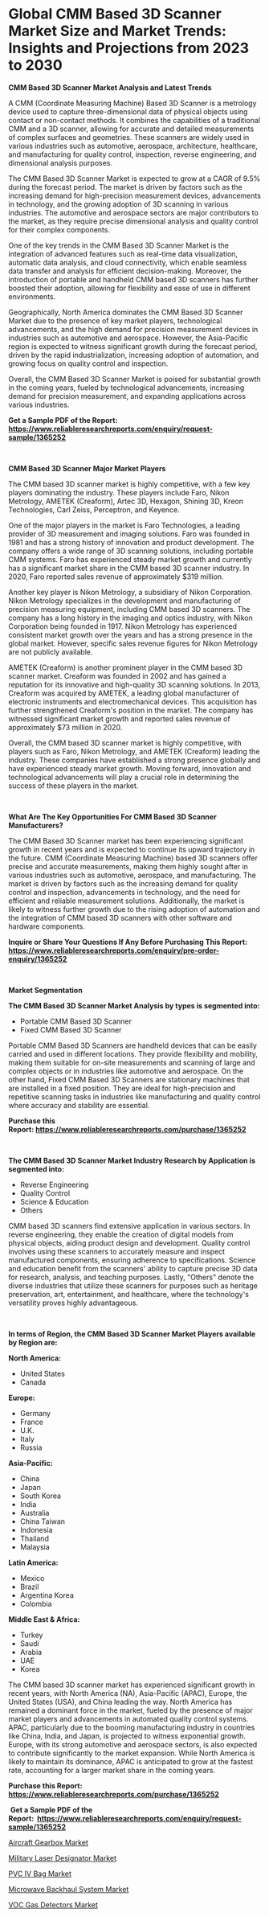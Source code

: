 <p><h1>Global CMM Based 3D Scanner Market Size and Market Trends: Insights and Projections from 2023 to 2030</h1></p><p><strong>CMM Based 3D Scanner Market Analysis and Latest Trends</strong></p>
<p><p>A CMM (Coordinate Measuring Machine) Based 3D Scanner is a metrology device used to capture three-dimensional data of physical objects using contact or non-contact methods. It combines the capabilities of a traditional CMM and a 3D scanner, allowing for accurate and detailed measurements of complex surfaces and geometries. These scanners are widely used in various industries such as automotive, aerospace, architecture, healthcare, and manufacturing for quality control, inspection, reverse engineering, and dimensional analysis purposes.</p><p>The CMM Based 3D Scanner Market is expected to grow at a CAGR of 9.5% during the forecast period. The market is driven by factors such as the increasing demand for high-precision measurement devices, advancements in technology, and the growing adoption of 3D scanning in various industries. The automotive and aerospace sectors are major contributors to the market, as they require precise dimensional analysis and quality control for their complex components.</p><p>One of the key trends in the CMM Based 3D Scanner Market is the integration of advanced features such as real-time data visualization, automatic data analysis, and cloud connectivity, which enable seamless data transfer and analysis for efficient decision-making. Moreover, the introduction of portable and handheld CMM based 3D scanners has further boosted their adoption, allowing for flexibility and ease of use in different environments.</p><p>Geographically, North America dominates the CMM Based 3D Scanner Market due to the presence of key market players, technological advancements, and the high demand for precision measurement devices in industries such as automotive and aerospace. However, the Asia-Pacific region is expected to witness significant growth during the forecast period, driven by the rapid industrialization, increasing adoption of automation, and growing focus on quality control and inspection.</p><p>Overall, the CMM Based 3D Scanner Market is poised for substantial growth in the coming years, fueled by technological advancements, increasing demand for precision measurement, and expanding applications across various industries.</p></p>
<p><strong>Get a Sample PDF of the Report:&nbsp; <a href="https://www.reliableresearchreports.com/enquiry/request-sample/1365252">https://www.reliableresearchreports.com/enquiry/request-sample/1365252</a></strong></p>
<p>&nbsp;</p>
<p><strong>CMM Based 3D Scanner Major Market Players</strong></p>
<p><p>The CMM based 3D scanner market is highly competitive, with a few key players dominating the industry. These players include Faro, Nikon Metrology, AMETEK (Creaform), Artec 3D, Hexagon, Shining 3D, Kreon Technologies, Carl Zeiss, Perceptron, and Keyence.</p><p>One of the major players in the market is Faro Technologies, a leading provider of 3D measurement and imaging solutions. Faro was founded in 1981 and has a strong history of innovation and product development. The company offers a wide range of 3D scanning solutions, including portable CMM systems. Faro has experienced steady market growth and currently has a significant market share in the CMM based 3D scanner industry. In 2020, Faro reported sales revenue of approximately $319 million.</p><p>Another key player is Nikon Metrology, a subsidiary of Nikon Corporation. Nikon Metrology specializes in the development and manufacturing of precision measuring equipment, including CMM based 3D scanners. The company has a long history in the imaging and optics industry, with Nikon Corporation being founded in 1917. Nikon Metrology has experienced consistent market growth over the years and has a strong presence in the global market. However, specific sales revenue figures for Nikon Metrology are not publicly available.</p><p>AMETEK (Creaform) is another prominent player in the CMM based 3D scanner market. Creaform was founded in 2002 and has gained a reputation for its innovative and high-quality 3D scanning solutions. In 2013, Creaform was acquired by AMETEK, a leading global manufacturer of electronic instruments and electromechanical devices. This acquisition has further strengthened Creaform's position in the market. The company has witnessed significant market growth and reported sales revenue of approximately $73 million in 2020.</p><p>Overall, the CMM based 3D scanner market is highly competitive, with players such as Faro, Nikon Metrology, and AMETEK (Creaform) leading the industry. These companies have established a strong presence globally and have experienced steady market growth. Moving forward, innovation and technological advancements will play a crucial role in determining the success of these players in the market.</p></p>
<p>&nbsp;</p>
<p><strong>What Are The Key Opportunities For CMM Based 3D Scanner Manufacturers?</strong></p>
<p><p>The CMM Based 3D Scanner market has been experiencing significant growth in recent years and is expected to continue its upward trajectory in the future. CMM (Coordinate Measuring Machine) based 3D scanners offer precise and accurate measurements, making them highly sought after in various industries such as automotive, aerospace, and manufacturing. The market is driven by factors such as the increasing demand for quality control and inspection, advancements in technology, and the need for efficient and reliable measurement solutions. Additionally, the market is likely to witness further growth due to the rising adoption of automation and the integration of CMM based 3D scanners with other software and hardware components.</p></p>
<p><strong>Inquire or Share Your Questions If Any Before Purchasing This Report: <a href="https://www.reliableresearchreports.com/enquiry/pre-order-enquiry/1365252">https://www.reliableresearchreports.com/enquiry/pre-order-enquiry/1365252</a></strong></p>
<p>&nbsp;</p>
<p><strong>Market Segmentation</strong></p>
<p><strong>The CMM Based 3D Scanner Market Analysis by types is segmented into:</strong></p>
<p><ul><li>Portable CMM Based 3D Scanner</li><li>Fixed CMM Based 3D Scanner</li></ul></p>
<p><p>Portable CMM Based 3D Scanners are handheld devices that can be easily carried and used in different locations. They provide flexibility and mobility, making them suitable for on-site measurements and scanning of large and complex objects or in industries like automotive and aerospace. On the other hand, Fixed CMM Based 3D Scanners are stationary machines that are installed in a fixed position. They are ideal for high-precision and repetitive scanning tasks in industries like manufacturing and quality control where accuracy and stability are essential.</p></p>
<p><strong>Purchase this Report:&nbsp;<a href="https://www.reliableresearchreports.com/purchase/1365252">https://www.reliableresearchreports.com/purchase/1365252</a></strong></p>
<p>&nbsp;</p>
<p><strong>The CMM Based 3D Scanner Market Industry Research by Application is segmented into:</strong></p>
<p><ul><li>Reverse Engineering</li><li>Quality Control</li><li>Science & Education</li><li>Others</li></ul></p>
<p><p>CMM based 3D scanners find extensive application in various sectors. In reverse engineering, they enable the creation of digital models from physical objects, aiding product design and development. Quality control involves using these scanners to accurately measure and inspect manufactured components, ensuring adherence to specifications. Science and education benefit from the scanners' ability to capture precise 3D data for research, analysis, and teaching purposes. Lastly, "Others" denote the diverse industries that utilize these scanners for purposes such as heritage preservation, art, entertainment, and healthcare, where the technology's versatility proves highly advantageous.</p></p>
<p>&nbsp;</p>
<p><strong>In terms of Region, the CMM Based 3D Scanner Market Players available by Region are:</strong></p>
<p>
    <p> <strong> North America: </strong>
        <ul>
            <li>United States</li>
            <li>Canada</li>
        </ul>
        </p> 
    <p> <strong> Europe: </strong>
        <ul>
            <li>Germany</li>
            <li>France</li>
            <li>U.K.</li>
            <li>Italy</li>
            <li>Russia</li>
        </ul>
        </p> 
    <p> <strong> Asia-Pacific: </strong>
        <ul>
            <li>China</li>
            <li>Japan</li>
            <li>South Korea</li>
            <li>India</li>
            <li>Australia</li>
            <li>China Taiwan</li>
            <li>Indonesia</li>
            <li>Thailand</li>
            <li>Malaysia</li>
        </ul>
        </p> 
    <p> <strong> Latin America: </strong>
        <ul>
            <li>Mexico</li>
            <li>Brazil</li>
            <li>Argentina Korea</li>
            <li>Colombia</li>
        </ul>
        </p> 
    <p> <strong> Middle East & Africa: </strong>
        <ul>
            <li>Turkey</li>
            <li>Saudi</li>
            <li>Arabia</li>
            <li>UAE</li>
            <li>Korea</li>
        </ul>
    </p>
    </p>
<p><p>The CMM based 3D scanner market has experienced significant growth in recent years, with North America (NA), Asia-Pacific (APAC), Europe, the United States (USA), and China leading the way. North America has remained a dominant force in the market, fueled by the presence of major market players and advancements in automated quality control systems. APAC, particularly due to the booming manufacturing industry in countries like China, India, and Japan, is projected to witness exponential growth. Europe, with its strong automotive and aerospace sectors, is also expected to contribute significantly to the market expansion. While North America is likely to maintain its dominance, APAC is anticipated to grow at the fastest rate, accounting for a larger market share in the coming years.</p></p>
<p><strong>Purchase this Report: <a href="https://www.reliableresearchreports.com/purchase/1365252">https://www.reliableresearchreports.com/purchase/1365252</a></strong></p>
<p>&nbsp;<strong>Get a Sample PDF of the Report:&nbsp;&nbsp;<a href="https://www.reliableresearchreports.com/enquiry/request-sample/1365252">https://www.reliableresearchreports.com/enquiry/request-sample/1365252</a></strong></p>
<p><strong></strong></p>
<p><p><a href="https://www.linkedin.com/pulse/aircraft-gearbox-market-challenges-opportunities-growth-2a0gc/">Aircraft Gearbox Market</a></p><p><a href="https://www.linkedin.com/pulse/military-laser-designator-market-insights-players-forecast-8mfac/">Military Laser Designator Market</a></p><p><a href="https://medium.com/@tommiefadel2023/pvc-iv-bag-market-size-cagr-trends-2024-2030-afadbdbd213e">PVC IV Bag Market</a></p><p><a href="https://medium.com/@chiragreportprime/microwave-backhaul-system-market-size-growth-forecast-2023-2030-e823f3631610">Microwave Backhaul System Market</a></p><p><a href="https://www.linkedin.com/pulse/voc-gas-detectors-market-size-growth-forecast-from-2023-2030-nfaff/">VOC Gas Detectors Market</a></p></p>